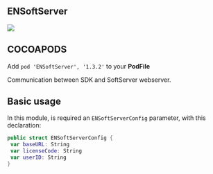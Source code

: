 ## ENSoftServer

![](https://badgen.net/badge/stable/1.3.2/blue)

## COCOAPODS

Add `pod 'ENSoftServer', '1.3.2'` to your **PodFile**

Communication between SDK and SoftServer webserver.

## Basic usage

In this module, is required an `ENSoftServerConfig` parameter, with this declaration:

```swift
public struct ENSoftServerConfig {
 var baseURL: String
 var licenseCode: String
 var userID: String
}
```
